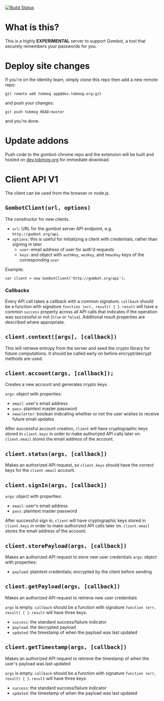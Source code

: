 [![Build Status](https://secure.travis-ci.org/mozilla/gombot.png)](http://travis-ci.org/mozilla/gombot)

# What is this?

This is a highly **EXPERIMENTAL** server to support Gombot, a tool
that securely remembers your passwords for you.

# Deploy site changes
If you're on the Identity team, simply clone this repo then add a new remote repo:

    git remote add tobmog app@dev.tobmog.org:git

and push your changes:

    git push tobmog HEAD:master

and you're done.

# Update addons
Push code to the gombot-chrome repo and the extension will be built and hosted on [dev.tobmog.org](http://dev.tobmog.org/downloads/latest) for immediate download.

# Client API V1
 The client can be used from the browser or node.js.

## `GombotClient(url, options)`
The constructor for new clients.
  * `url`: URL for the gombot server API endpoint, e.g. `http://gombot.org/api`.
  * `options`: this is useful for initializing a client with credentials, rather than signing in later
    * `user`: email address of user for auth'd requests
    * `keys`: and object with `authKey`, `aesKey`, and `hmacKey` keys of the corresponding `user`

Example:

    var client = new GombotClient('http://gombot.org/api');

### Callbacks
Every API call takes a callback with a common signature. `callback` should be a function with signature `function (err, result) { }`. `result` will have a common `success` property across all API calls that indicates if the operation was successful or not (`true` or `false`). Additional result properties are described where appropriate.

## `client.context([args], [callback])`
This will retrieve entropy from the server and seed the crypto library for future computations. It should be called early on before encrypt/decrypt methods are used.

## `client.account(args, [callback]);`
Creates a new account and generates crypto keys.

`args`: object with properties:
  * `email`: user's email address
  * `pass`: plaintext master password
  * `newsletter`: boolean indicating whether or not the user wishes to receive future email updates

After successful account creation, `client` will have cryptographic keys stored in `client.keys` in order to make authorized API calls later on. `client.email` stores the email address of the account.

## `client.status(args, [callback])`
Makes an authorized API request, so `client.keys` should have the correct keys for the `client.email` account.

## `client.signIn(args, [callback])`
`args`: object with properties:
  * `email`: user's email address
  * `pass`: plaintext master password

After successful sign in, `client` will have cryptographic keys stored in `client.keys` in order to make authorized API calls later on. `client.email` stores the email address of the account.

## `client.storePayload(args, [callback])`
Makes an authorized API request to store new user credentials
`args`: object with properties:
  * `payload`: plaintext credentials; encrypted by the client before sending

## `client.getPayload(args, [callback])`
Makes an authorized API request to retrieve new user credentials

`args` is empty.
`callback` should be a function with signature `function (err, result) { }`. `result` will have three keys:
  * `success`: the standard success/failure indicator
  * `payload`: the decrypted payload
  * `updated`: the timestamp of when the payload was last updated

## `client.getTimestamp(args, [callback])`
Makes an authorized API request to retrieve the timestamp of when the user's payload was last updated

`args` is empty.
`callback` should be a function with signature `function (err, result) { }`. `result` will have three keys:
  * `success`: the standard success/failure indicator
  * `updated`: the timestamp of when the payload was last updated
